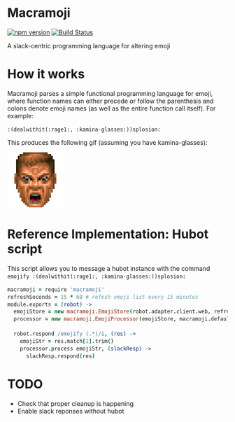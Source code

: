 # Macramoji
[![npm version](https://badge.fury.io/js/macramoji.svg)](https://badge.fury.io/js/macramoji)
[![Build Status](https://travis-ci.org/ifreecarve/macramoji.svg)](https://travis-ci.org/ifreecarve/macramoji)

A slack-centric programming language for altering emoji

# How it works

Macramoji parses a simple functional programming language for emoji, where function names can either precede or follow the parenthesis and colons denote emoji names (as well as the entire function call itself).  For example:

```
:(dealwithit(:rage1:, :kamina-glasses:))splosion:
```

This produces the following gif (assuming you have kamina-glasses):

![dealwithit-rage1-kamina-glasses-splosion](doc/dealwithit-rage1-kamina-glasses-splosion.gif)


# Reference Implementation: Hubot script

This script allows you to message a hubot instance with the command `emojify :(dealwithit(:rage1:, :kamina-glasses:))splosion:`

```coffee
macramoji = require 'macramoji'
refreshSeconds = 15 * 60 # refesh emoji list every 15 minutes
module.exports = (robot) ->
  emojiStore = new macramoji.EmojiStore(robot.adapter.client.web, refreshSeconds)
  processor = new macramoji.EmojiProcessor(emojiStore, macramoji.defaultMacros)

  robot.respond /emojify (.*)/i, (res) ->
    emojiStr = res.match[1].trim()
    processor.process emojiStr, (slackResp) ->
      slackResp.respond(res)
```

# TODO

* Check that proper cleanup is happening
* Enable slack reponses without hubot
